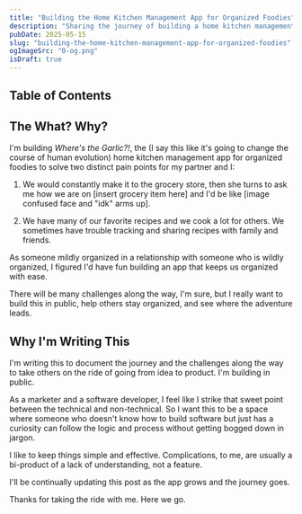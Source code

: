 ```yaml
---
title: "Building the Home Kitchen Management App for Organized Foodies"
description: "Sharing the journey of building a home kitchen management app in public."
pubDate: 2025-05-15
slug: "building-the-home-kitchen-management-app-for-organized-foodies"
ogImageSrc: "0-og.png"
isDraft: true
---
```


## Table of Contents

## The What? Why?

I'm building _Where's the Garlic?!_, the (I say this like it's going to change the course of human evolution) home kitchen management app for organized foodies to solve two distinct pain points for my partner and I:

1. We would constantly make it to the grocery store, then she turns to ask me how we are on [insert grocery item here] and I'd be like [image confused face and "idk" arms up].

2. We have many of our favorite recipes and we cook a lot for others. We sometimes have trouble tracking and sharing recipes with family and friends.

As someone mildly organized in a relationship with someone who is wildly organized, I figured I'd have fun building an app that keeps us organized with ease.

There will be many challenges along the way, I'm sure, but I really want to build this in public, help others stay organized, and see where the adventure leads.

## Why I'm Writing This

I'm writing this to document the journey and the challenges along the way to take others on the ride of going from idea to product. I'm building in public.

As a marketer and a software developer, I feel like I strike that sweet point between the technical and non-technical. So I want this to be a space where someone who doesn't know how to build software but just has a curiosity can follow the logic and process without getting bogged down in jargon.

I like to keep things simple and effective. Complications, to me, are usually a bi-product of a lack of understanding, not a feature.

I'll be continually updating this post as the app grows and the journey goes.

Thanks for taking the ride with me. Here we go.
